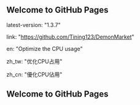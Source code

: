 ## Welcome to GitHub Pages
latest-version: "1.3.7"


link: "https://github.com/Tining123/DemonMarket"


en: "Optimize the CPU usage"


zh_tw: "优化CPU占用"


zh_cn: "優化CPU佔用"

## Welcome to GitHub Pages

